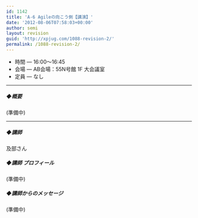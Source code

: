 ```yaml
---
id: 1142
title: 'A-6 Agileの向こう側【講演】'
date: '2012-08-06T07:58:03+00:00'
author: semi
layout: revision
guid: 'http://xpjug.com/1088-revision-2/'
permalink: /1088-revision-2/
---
```


- 時間 — 16:00〜16:45
- 会場 — AB会場：55N号館 1F 大会議室
- 定員 — なし

---

##### ◆概要

(準備中)

---

##### ◆講師

及部さん

##### ◆講師 プロフィール

(準備中)

##### ◆講師からのメッセージ

(準備中)